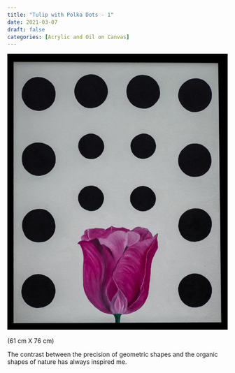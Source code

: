 ```yaml
---
title: "Tulip with Polka Dots - 1"
date: 2021-03-07
draft: false
categories: [Acrylic and Oil on Canvas]
---
```


![](../../static/images/2021/02/Tulip-with-Polka-dots-1.jpg)

(61 cm X 76 cm)

The contrast between the precision of geometric shapes and the organic shapes of nature has always inspired me.